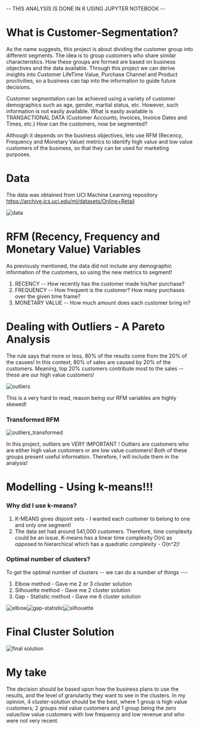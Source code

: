 -- THIS ANALYSIS IS DONE IN R USING JUPYTER NOTEBOOK --

# What is Customer-Segmentation?

As the name suggests, this project is about dividing the customer group into different segments. The idea is to group customers who share similar characteristics. How these groups are formed are based on business objectives and the data available. Through this project we can derive insights into Customer LifeTime Value, Purchase Channel and Product proclivities, so a business can tap into the information to guide future decisions.

Customer segmentation can be achieved using a variety of customer demographics such as age, gender, marital status, etc. However, such information is not easily available. What is easily available is TRANSACTIONAL DATA (Customer Accounts, Invoices, Invoice Dates and Times, etc.) How can the customers, now be segmented?

Although it depends on the business objectives, lets use RFM (Recency, Frequency and Monetary Value) metrics to identify high value and low value customers of the business, so that they can be used for marketing purposes.

# Data
The data was obtained from UCI Machine Learning repository https://archive.ics.uci.edu/ml/datasets/Online+Retail

![data](https://user-images.githubusercontent.com/45079009/84124483-24087280-a9f0-11ea-9b6c-75ac28f26589.PNG)


# RFM (Recency, Frequency and Monetary Value) Variables

As previously mentioned, the data did not include any demographic information of the customers, so using the new metrics to segment!

1. RECENCY -- How recently has the customer made his/her purchase?
2. FREQUENCY -- How frequent is the customer? How many purchases over the given time frame?
3. MONETARY VALUE -- How much amount does each customer bring in?

# Dealing with Outliers - A Pareto Analysis

The rule says that more or less, 80% of the results come from the 20% of the causes! In this context, 80% of sales are caused by 20% of the customers. Meaning, top 20% customers contribute most to the sales -- these are our high value customers!

![outliers](https://user-images.githubusercontent.com/45079009/84260997-dfec9f00-aacf-11ea-840c-109c080541ea.png)

This is a very hard to read, reason being our RFM variables are highly skewed!

### Transformed RFM

![outliers_transformed](https://user-images.githubusercontent.com/45079009/84324040-ca599280-ab2c-11ea-84d7-b58eef9d905a.png)

In this project, outliers are VERY IMPORTANT ! Outliers are customers who are either high value customers or are low value customers! Both of these groups present useful information. Therefore, I will include them in the analysis!


# Modelling - Using k-means!!!

### Why did I use k-means?

1. K-MEANS gives disjoint sets - I wanted each customer to belong to one and only one segment!
2. The data set had around 541,000 customers. Therefore, time complexity could be an issue. K-means has a linear time complexity O(n) as opposed to hierarchical which has a quadratic complexity - O(n^2)!

### Optimal number of clusters?

To get the optimal number of clusters -- we can do a number of things ---
1. Elbow method - Gave me 2 or 3 cluster solution 
2. Silhouette method - Gave me 2 cluster solution
3. Gap - Statistic method - Gave me 6 cluster solution

![elbow](https://user-images.githubusercontent.com/45079009/84262492-918ccf80-aad2-11ea-8d62-5dec4435985e.PNG)![gap-statistic](https://user-images.githubusercontent.com/45079009/84262494-92256600-aad2-11ea-89bd-d6c34f209b2d.PNG)![silhouette](https://user-images.githubusercontent.com/45079009/84262495-92bdfc80-aad2-11ea-85ba-04710547f0b9.PNG)


# Final Cluster Solution

![final solution](https://user-images.githubusercontent.com/45079009/84268346-5bece400-aadc-11ea-95d4-b23007db7bba.PNG)


# My take

The decision should be based upon how the business plans to use the results, and the level of granularity they want to see in the clusters. In my opinion, 4 cluster-solution should be the best, where 1 group is high value customers; 2 groups mid value customers and 1 group being the zero value/low value customers with low frequency and low revenue and who were not very recent.
